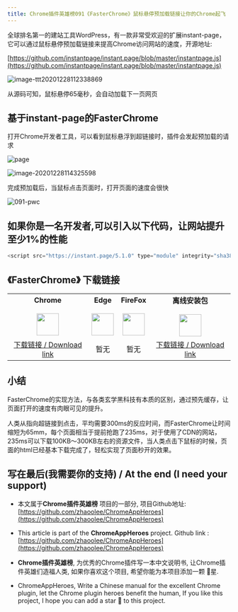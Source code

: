 ```yaml
---
title: Chrome插件英雄榜091《FasterChrome》鼠标悬停预加载链接让你的Chrome起飞
---
```


全球排名第一的建站工具WordPress，有一款非常受欢迎的扩展instant-page，它可以通过鼠标悬停预加载链接来提高Chrome访问网站的速度，开源地址:

 [https://github.com/instantpage/instant.page/blob/master/instantpage.js](https://github.com/instantpage/instant.page/blob/master/instantpage.js)

![image-ttt20201228112338869](https://v2fy.com/asset/0i/ChromeAppHeroes/page/091-faster-chrome-2020-12-28.assets/image-ttt20201228112338869.png)

从源码可知，鼠标悬停65毫秒，会自动加载下一页网页

## 基于instant-page的FasterChrome

打开Chrome开发者工具，可以看到鼠标悬浮到超链接时，插件会发起预加载的请求

![page](https://v2fy.com/asset/0i/ChromeAppHeroes/page/091-faster-chrome-2020-12-28.assets/page.gif)

![image-20201228114325598](https://v2fy.com/asset/0i/ChromeAppHeroes/page/091-faster-chrome-2020-12-28.assets/image-20201228114325598.png)

完成预加载后，当鼠标点击页面时，打开页面的速度会很快

![091-pwc](https://v2fy.com/asset/0i/ChromeAppHeroes/page/091-faster-chrome-2020-12-28.assets/091-pwc.gif)



## 如果你是一名开发者,可以引入以下代码，让网站提升至少1%的性能

```javascript
<script src="https://instant.page/5.1.0" type="module" integrity="sha384-by67kQnR+pyfy8yWP4kPO12fHKRLHZPfEsiSXR8u2IKcTdxD805MGUXBzVPnkLHw"></script>
```



## 《FasterChrome》 下载链接

<table style="table-layout: fixed;">
<tbody>
<tr>
<td><div style="text-align: center;"><div style="font-weight: bold">Chrome</div><br/><div><img  style="width:50px; height:auto;" src="https://v2fy.com/asset/0i/ChromeAppHeroes/page/001_markdown_here.assets/chromeappheroes-chrome-icon.png"/></div></div></td>
<td><div style="text-align: center;" ><div style="font-weight: bold">Edge</div><br/><div><img style="width:50px; height:auto;" src="https://v2fy.com/asset/0i/ChromeAppHeroes/page/001_markdown_here.assets/chromeappheroes-edge-icon.png"/></div></div></td>
<td><div style="text-align: center;" ><div style="font-weight: bold">FireFox</div><br/><div><img  style="width:50px; height:auto;" src="https://v2fy.com/asset/0i/ChromeAppHeroes/page/001_markdown_here.assets/chromeappheroes-firefox-icon.png"/></div></div></td>
<td><div style="text-align: center;" ><div style="font-weight: bold">离线安装包</div><br/><div><img  style="width:50px; height:auto;" src="https://v2fy.com/asset/0i/ChromeAppHeroes/page/001_markdown_here.assets/chromeappheroes-github-download.png"/></div></div></td>
</tr>
<tr>
<td>
<div style="text-align: center;">
<a  href="https://chrome.google.com/webstore/detail/fasterchrome/nmgpnfccjfjhdenioncabecepjcmdnjg">下载链接 / Download link</a>
</div>
</td>
<td>
<div style="text-align: center;">暂无</div>
</td>
<td>
<div style="text-align: center;">暂无</div>
</td>
<td>
<div style="text-align: center;"><a  href="https://cdn.jsdelivr.net/gh/zhaoolee/ChromeAppHeroes/backup/091-faster-chrome.zip">下载链接 / Download link</a></div>
</td>
</tr>
</tbody>
</table>


## 小结

FasterChrome的实现方法，与各类玄学黑科技有本质的区别，通过预先缓存，让页面打开的速度有肉眼可见的提升。

人类从指向超链接到点击，平均需要300ms的反应时间，而FasterChrome让时间缩短为65mm，每个页面相当于提前抢跑了235ms，对于使用了CDN的网站，235ms可以下载100KB～300KB左右的资源文件，当人类点击下鼠标的时候，页面的html已经基本下载完成了，轻松实现了页面秒开的效果。



## 写在最后(我需要你的支持) / At the end (I need your support)

- 本文属于**Chrome插件英雄榜** 项目的一部分, 项目Github地址: [https://github.com/zhaoolee/ChromeAppHeroes](https://github.com/zhaoolee/ChromeAppHeroes)


- This article is part of the **ChromeAppHeroes** project. Github link : [https://github.com/zhaoolee/ChromeAppHeroes](https://github.com/zhaoolee/ChromeAppHeroes) 

- **Chrome插件英雄榜**, 为优秀的Chrome插件写一本中文说明书, 让Chrome插件英雄们造福人类, 如果你喜欢这个项目, 希望你能为本项目添加一颗 🌟星.

- ChromeAppHeroes, Write a Chinese manual for the excellent Chrome plugin, let the Chrome plugin heroes benefit the human, If you like this project, I hope you can add a star 🌟 to this project.

